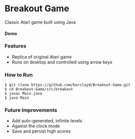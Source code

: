 # Breakout Game

Classic Atari game built using Java

#### Demo

### Features

* Replica of original Atari game
* Runs on desktop and controlled using arrow keys

### How to Run

```
$ git clone https://github.com/barclayd/Breakout-Game.git
$ cd Breakout-Game/src/breakout
$ javac Main.java
$ java Main
```

### Future Improvements

* Add auto-generated, infinite levels
* Against the clock mode
* Save and persist high scores


